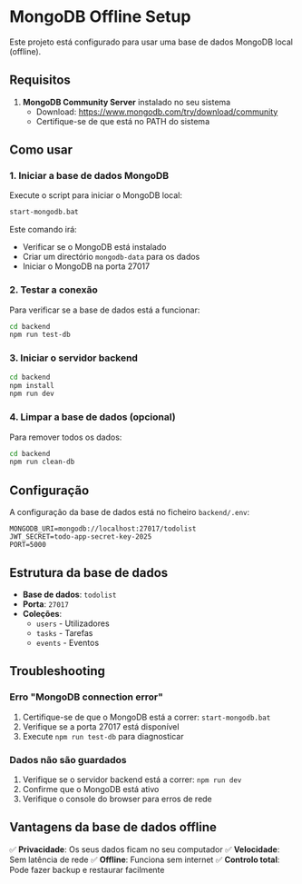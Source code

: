 # MongoDB Offline Setup

Este projeto está configurado para usar uma base de dados MongoDB local (offline).

## Requisitos

1. **MongoDB Community Server** instalado no seu sistema
   - Download: https://www.mongodb.com/try/download/community
   - Certifique-se de que está no PATH do sistema

## Como usar

### 1. Iniciar a base de dados MongoDB

Execute o script para iniciar o MongoDB local:

```bash
start-mongodb.bat
```

Este comando irá:
- Verificar se o MongoDB está instalado
- Criar um directório `mongodb-data` para os dados
- Iniciar o MongoDB na porta 27017

### 2. Testar a conexão

Para verificar se a base de dados está a funcionar:

```bash
cd backend
npm run test-db
```

### 3. Iniciar o servidor backend

```bash
cd backend
npm install
npm run dev
```

### 4. Limpar a base de dados (opcional)

Para remover todos os dados:

```bash
cd backend
npm run clean-db
```

## Configuração

A configuração da base de dados está no ficheiro `backend/.env`:

```
MONGODB_URI=mongodb://localhost:27017/todolist
JWT_SECRET=todo-app-secret-key-2025
PORT=5000
```

## Estrutura da base de dados

- **Base de dados**: `todolist`
- **Porta**: `27017`
- **Coleções**:
  - `users` - Utilizadores
  - `tasks` - Tarefas
  - `events` - Eventos

## Troubleshooting

### Erro "MongoDB connection error"

1. Certifique-se de que o MongoDB está a correr: `start-mongodb.bat`
2. Verifique se a porta 27017 está disponível
3. Execute `npm run test-db` para diagnosticar

### Dados não são guardados

1. Verifique se o servidor backend está a correr: `npm run dev`
2. Confirme que o MongoDB está ativo
3. Verifique o console do browser para erros de rede

## Vantagens da base de dados offline

✅ **Privacidade**: Os seus dados ficam no seu computador
✅ **Velocidade**: Sem latência de rede
✅ **Offline**: Funciona sem internet
✅ **Controlo total**: Pode fazer backup e restaurar facilmente
